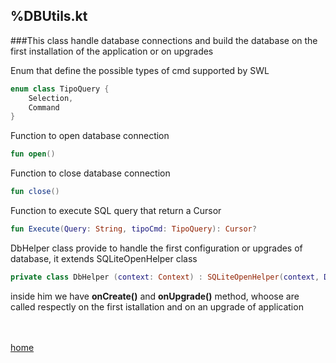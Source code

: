 %DBUtils.kt
-----------

###This class handle database connections and build the database on the first installation of the application or on upgrades

Enum that define the possible types of cmd supported by SWL
```Kotlin
enum class TipoQuery {
    Selection,
    Command
}
```
Function to open database connection
```Kotlin
fun open()
```
Function to close database connection
```Kotlin
fun close()
```
Function to execute SQL query that return a Cursor
```Kotlin
fun Execute(Query: String, tipoCmd: TipoQuery): Cursor?
```

DbHelper class provide to handle the first configuration or upgrades of database, it extends SQLiteOpenHelper class
```Kotlin
private class DbHelper (context: Context) : SQLiteOpenHelper(context, DATABASE_NAME, null, DATABASE_VERSION)
```
inside him we have **onCreate()** and **onUpgrade()** method, whoose are called respectly on the first istallation and on an upgrade of application

<br><br>
[home](../index.html)